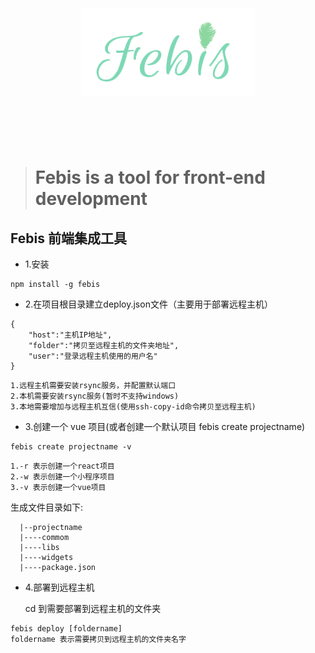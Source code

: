 <h1 align="center">
	<br>
	<br>
	<img width="278" src="media/logo.png" alt="Febis">
	<br>
	<br>
	<br>
</h1>

># Febis is a tool for front-end development

## Febis 前端集成工具
- 1.安装
```
npm install -g febis
```
- 2.在项目根目录建立deploy.json文件（主要用于部署远程主机）
```
{
    "host":"主机IP地址",
    "folder":"拷贝至远程主机的文件夹地址",
    "user":"登录远程主机使用的用户名"
}
```
```
1.远程主机需要安装rsync服务，并配置默认端口
2.本机需要安装rsync服务(暂时不支持windows)
3.本地需要增加与远程主机互信(使用ssh-copy-id命令拷贝至远程主机)
```
- 3.创建一个 vue 项目(或者创建一个默认项目 febis create projectname)
```
febis create projectname -v

```
```
1.-r 表示创建一个react项目
2.-w 表示创建一个小程序项目
3.-v 表示创建一个vue项目
```
生成文件目录如下:
```
  |--projectname
  |----commom
  |----libs
  |----widgets
  |----package.json
```

- 4.部署到远程主机

   cd 到需要部署到远程主机的文件夹
```
febis deploy [foldername]
foldername 表示需要拷贝到远程主机的文件夹名字
```
